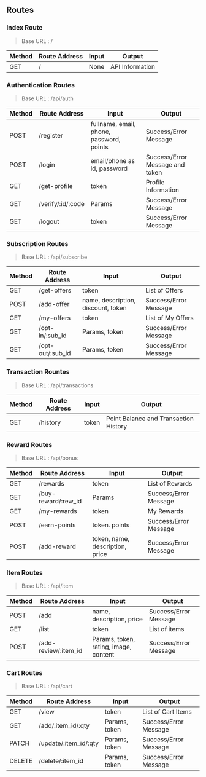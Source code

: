 ## Routes

### Index Route

> Base URL : /

Method | Route Address | Input | Output
--- | --- | --- | ---
GET | / | None | API Information


### Authentication Routes

> Base URL : /api/auth

Method | Route Address | Input | Output
--- | --- | --- | ---
POST | /register | fullname, email, phone, password, points | Success/Error Message
POST | /login | email/phone as id, password | Success/Error Message and token
GET | /get-profile | token | Profile Information
GET | /verify/:id/:code | Params | Success/Error Message
GET | /logout | token | Success/Error Message

### Subscription Routes

> Base URL : /api/subscribe

Method | Route Address | Input | Output
--- | --- | --- | ---
GET | /get-offers | token | List of Offers
POST | /add-offer | name, description, discount, token | Success/Error Message
GET | /my-offers | token | List of My Offers
GET | /opt-in/:sub_id | Params, token | Success/Error Message
GET | /opt-out/:sub_id | Params, token | Success/Error Message

### Transaction Rountes

> Base URL : /api/transactions

Method | Route Address | Input | Output
--- | --- | --- | ---
GET | /history | token | Point Balance and Transaction History

### Reward Routes

> Base URL : /api/bonus

Method | Route Address | Input | Output
--- | --- | --- | ---
GET | /rewards | token | List of Rewards
GET | /buy-reward/:rew_id | Params | Success/Error Message
GET | /my-rewards | token | My Rewards
POST | /earn-points | token. points | Success/Error Message
POST | /add-reward | token, name, description, price | Success/Error Message

### Item Routes

> Base URL : /api/item

Method | Route Address | Input | Output
--- | --- | --- | ---
POST | /add | name, description, price | Success/Error Message
GET | /list | token | List of items
POST | /add-review/:item_id | Params, token, rating, image, content | Success/Error Message

### Cart Routes

> Base URL : /api/cart

Method | Route Address | Input | Output
--- | --- | --- | ---
GET | /view | token | List of Cart Items
GET | /add/:item_id/:qty | Params, token | Success/Error Message
PATCH | /update/:item_id/:qty | Params, token | Success/Error Message
DELETE | /delete/:item_id | Params, token | Success/Error Message